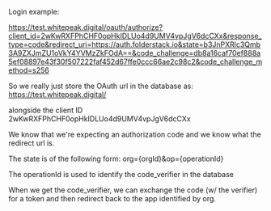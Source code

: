 Login example:

https://test.whitepeak.digital/oauth/authorize?client_id=2wKwRXFPhCHF0opHkIDLUo4d9UMV4vpJgV6dcCXx&response_type=code&redirect_uri=https://auth.folderstack.io&state=b3JnPXRlc3Qmb3A9ZXJmZU1oVkY4YVMzZkFOdA==&code_challenge=db8a16caf70ef888a5ef08897e43f30f507222faf452d67ffe0ccc66ae2c98c2&code_challenge_method=s256


So we really just store the OAuth url in the database as:
https://test.whitepeak.digital/

alongside the client ID
2wKwRXFPhCHF0opHkIDLUo4d9UMV4vpJgV6dcCXx

We know that we're expecting an authorization code and
we know what the redirect url is.

The state is of the following form:
org={orgId}&op={operationId}

The operationId is used to identify the code_verifier in the database

When we get the code_verifier, we can exchange the code (w/ the verifier)
for a token and then redirect back to the app identified by org.